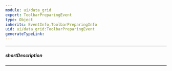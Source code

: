 ```yaml
---
module: ui/data_grid
export: ToolbarPreparingEvent
type: Object
inherits: EventInfo,ToolbarPreparingInfo
uid: ui/data_grid:ToolbarPreparingEvent
generateTypeLink: 
---
```

---
##### shortDescription
<!-- Description goes here -->

---
<!-- Description goes here -->